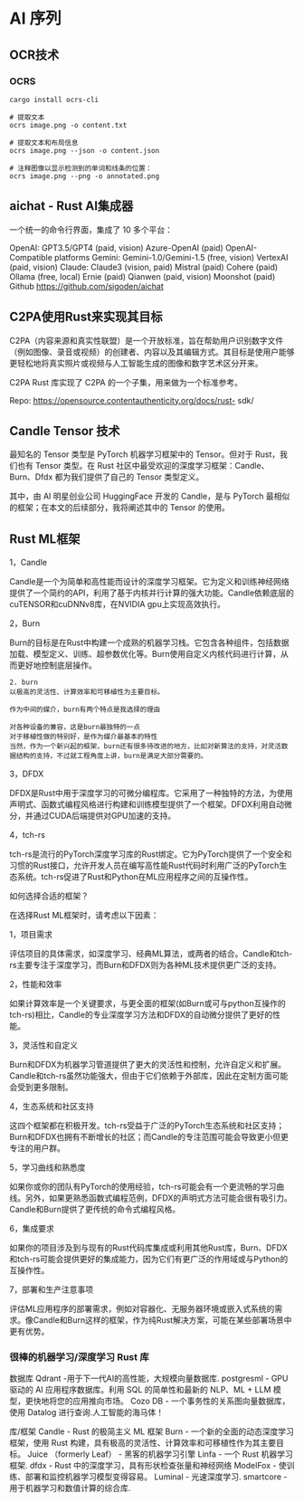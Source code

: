 # AI 序列


## OCR技术

### OCRS

```shell
cargo install ocrs-cli

# 提取文本
ocrs image.png -o content.txt

# 提取文本和布局信息
ocrs image.png --json -o content.json

# 注释图像以显示检测到的单词和线条的位置：
ocrs image.png --png -o annotated.png
```

## aichat - Rust AI集成器

一个统一的命令行界面，集成了 10 多个平台：

OpenAI: GPT3.5/GPT4 (paid, vision)
Azure-OpenAI (paid)
OpenAI-Compatible platforms
Gemini: Gemini-1.0/Gemini-1.5 (free, vision)
VertexAI (paid, vision)
Claude: Claude3 (vision, paid)
Mistral (paid)
Cohere (paid)
Ollama (free, local)
Ernie (paid)
Qianwen (paid, vision)
Moonshot (paid)
Github https://github.com/sigoden/aichat


## C2PA使用Rust来实现其目标
C2PA（内容来源和真实性联盟）是一个开放标准，旨在帮助用户识别数字文件（例如图像、录音或视频）的创建者、内容以及其编辑方式。其目标是使用户能够更轻松地将真实照片或视频与人工智能生成的图像和数字艺术区分开来。

C2PA Rust 库实现了 C2PA 的一个子集，用来做为一个标准参考。

Repo: https://opensource.contentauthenticity.org/docs/rust- sdk/


## Candle Tensor 技术

最知名的 Tensor 类型是 PyTorch 机器学习框架中的 Tensor。但对于 Rust，我们也有 Tensor 类型。在 Rust 社区中最受欢迎的深度学习框架：Candle、Burn、Dfdx 都为我们提供了自己的 Tensor 类型定义。

其中，由 AI 明星创业公司 HuggingFace 开发的 Candle，是与 PyTorch 最相似的框架；在本文的后续部分，我将阐述其中的 Tensor 的使用。


## Rust ML框架

1，Candle

Candle是一个为简单和高性能而设计的深度学习框架。它为定义和训练神经网络提供了一个简约的API，利用了基于内核并行计算的强大功能。Candle依赖底层的cuTENSOR和cuDNNv8库，在NVIDIA gpu上实现高效执行。

2，Burn

Burn的目标是在Rust中构建一个成熟的机器学习栈。它包含各种组件，包括数据加载、模型定义、训练、超参数优化等。Burn使用自定义内核代码进行计算，从而更好地控制底层操作。

```
2. burn
以极高的灵活性、计算效率和可移植性为主要目标。

作为中间的媒介，burn有两个特点是我选择的理由

对各种设备的兼容，这是burn最独特的一点
对于移植性做的特别好，是作为媒介最基本的特性
当然，作为一个新兴起的框架，burn还有很多待改进的地方，比如对新算法的支持，对灵活数据结构的支持，不过就工程角度上讲，burn是满足大部分需要的。
```


3，DFDX

DFDX是Rust中用于深度学习的可微分编程库。它采用了一种独特的方法，为使用声明式、函数式编程风格进行构建和训练模型提供了一个框架。DFDX利用自动微分，并通过CUDA后端提供对GPU加速的支持。

4，tch-rs

tch-rs是流行的PyTorch深度学习库的Rust绑定。它为PyTorch提供了一个安全和习惯的Rust接口，允许开发人员在编写高性能Rust代码时利用广泛的PyTorch生态系统。tch-rs促进了Rust和Python在ML应用程序之间的互操作性。


如何选择合适的框架？

在选择Rust ML框架时，请考虑以下因素：

1，项目需求

评估项目的具体需求，如深度学习、经典ML算法，或两者的结合。Candle和tch-rs主要专注于深度学习，而Burn和DFDX则为各种ML技术提供更广泛的支持。

2，性能和效率

如果计算效率是一个关键要求，与更全面的框架(如Burn或可与python互操作的tch-rs)相比，Candle的专业深度学习方法和DFDX的自动微分提供了更好的性能。

3，灵活性和自定义

Burn和DFDX为机器学习管道提供了更大的灵活性和控制，允许自定义和扩展。Candle和tch-rs虽然功能强大，但由于它们依赖于外部库，因此在定制方面可能会受到更多限制。

4，生态系统和社区支持

这四个框架都在积极开发。tch-rs受益于广泛的PyTorch生态系统和社区支持；Burn和DFDX也拥有不断增长的社区；而Candle的专注范围可能会导致更小但更专注的用户群。

5，学习曲线和熟悉度

如果你或你的团队有PyTorch的使用经验，tch-rs可能会有一个更流畅的学习曲线。另外，如果更熟悉函数式编程范例，DFDX的声明式方法可能会很有吸引力。Candle和Burn提供了更传统的命令式编程风格。

6，集成要求

如果你的项目涉及到与现有的Rust代码库集成或利用其他Rust库，Burn、DFDX和tch-rs可能会提供更好的集成能力，因为它们有更广泛的作用域或与Python的互操作性。

7，部署和生产注意事项

评估ML应用程序的部署需求，例如对容器化、无服务器环境或嵌入式系统的需求。像Candle和Burn这样的框架，作为纯Rust解决方案，可能在某些部署场景中更有优势。


### 很棒的机器学习/深度学习 Rust 库


数据库
Qdrant -用于下一代AI的高性能，大规模向量数据库.
postgresml - GPU 驱动的 AI 应用程序数据库。利用 SQL 的简单性和最新的 NLP、ML + LLM 模型，更快地将您的应用推向市场。
Cozo DB - 一个事务性的关系图向量数据库，使用 Datalog 进行查询.人工智能的海马体！


库/框架
Candle - Rust 的极简主义 ML 框架
Burn - 一个新的全面的动态深度学习框架，使用 Rust 构建，具有极高的灵活性、计算效率和可移植性作为其主要目标。
Juice （formerly Leaf） - 黑客的机器学习引擎
Linfa - 一个 Rust 机器学习框架.
dfdx - Rust 中的深度学习，具有形状检查张量和神经网络
ModelFox - 使训练、部署和监控机器学习模型变得容易。
Luminal - 光速深度学习.
smartcore -用于机器学习和数值计算的综合库.